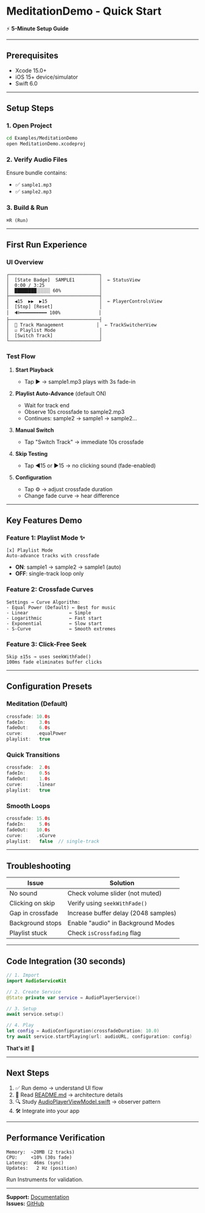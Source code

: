 # MeditationDemo - Quick Start

⚡ **5-Minute Setup Guide**

---

## Prerequisites

- Xcode 15.0+
- iOS 15+ device/simulator
- Swift 6.0

---

## Setup Steps

### 1. Open Project
```bash
cd Examples/MeditationDemo
open MeditationDemo.xcodeproj
```

### 2. Verify Audio Files
Ensure bundle contains:
- ✅ `sample1.mp3`
- ✅ `sample2.mp3`

### 3. Build & Run
```
⌘R (Run)
```

---

## First Run Experience

### UI Overview
```
┌─────────────────────────────────┐
│  [State Badge]  SAMPLE1         │  ← StatusView
│  0:00 / 3:25                    │
│  ████████░░░░░ 60%              │
├─────────────────────────────────┤
│  ◀15  ▶▶  ▶15                   │  ← PlayerControlsView
│  [Stop] [Reset]                 │
│  🔊━━━━━━━━━━ 100%              │
├─────────────────────────────────┤
│  🎵 Track Management            │  ← TrackSwitcherView
│  ☑ Playlist Mode                │
│  [Switch Track]                 │
└─────────────────────────────────┘
```

### Test Flow

1. **Start Playback**
   - Tap ▶ → sample1.mp3 plays with 3s fade-in
   
2. **Playlist Auto-Advance** (default ON)
   - Wait for track end
   - Observe 10s crossfade to sample2.mp3
   - Continues: sample2 → sample1 → sample2...

3. **Manual Switch**
   - Tap "Switch Track" → immediate 10s crossfade

4. **Skip Testing**
   - Tap ◀15 or ▶15 → no clicking sound (fade-enabled)

5. **Configuration**
   - Tap ⚙️ → adjust crossfade duration
   - Change fade curve → hear difference

---

## Key Features Demo

### Feature 1: Playlist Mode ✨
```
[x] Playlist Mode
Auto-advance tracks with crossfade
```
- **ON**: sample1 → sample2 → sample1 (auto)
- **OFF**: single-track loop only

### Feature 2: Crossfade Curves
```
Settings → Curve Algorithm:
- Equal Power (Default) ← Best for music
- Linear               ← Simple
- Logarithmic          ← Fast start
- Exponential          ← Slow start
- S-Curve              ← Smooth extremes
```

### Feature 3: Click-Free Seek
```
Skip ±15s → uses seekWithFade()
100ms fade eliminates buffer clicks
```

---

## Configuration Presets

### Meditation (Default)
```swift
crossfade: 10.0s
fadeIn:     3.0s
fadeOut:    6.0s
curve:     .equalPower
playlist:   true
```

### Quick Transitions
```swift
crossfade:  2.0s
fadeIn:     0.5s
fadeOut:    1.0s
curve:     .linear
playlist:   true
```

### Smooth Loops
```swift
crossfade: 15.0s
fadeIn:     5.0s
fadeOut:   10.0s
curve:     .sCurve
playlist:   false  // single-track
```

---

## Troubleshooting

| Issue | Solution |
|-------|----------|
| No sound | Check volume slider (not muted) |
| Clicking on skip | Verify using `seekWithFade()` |
| Gap in crossfade | Increase buffer delay (2048 samples) |
| Background stops | Enable "audio" in Background Modes |
| Playlist stuck | Check `isCrossfading` flag |

---

## Code Integration (30 seconds)

```swift
// 1. Import
import AudioServiceKit

// 2. Create Service
@State private var service = AudioPlayerService()

// 3. Setup
await service.setup()

// 4. Play
let config = AudioConfiguration(crossfadeDuration: 10.0)
try await service.startPlaying(url: audioURL, configuration: config)
```

**That's it!** 🎉

---

## Next Steps

1. ✅ Run demo → understand UI flow
2. 📖 Read [README.md](README.md) → architecture details
3. 🔍 Study [AudioPlayerViewModel.swift](MeditationDemo/ViewModels/AudioPlayerViewModel.swift) → observer pattern
4. 🛠️ Integrate into your app

---

## Performance Verification

```
Memory:  ~20MB (2 tracks)
CPU:     <10% (30s fade)
Latency:  46ms (sync)
Updates:   2 Hz (position)
```

Run Instruments for validation.

---

**Support:** [Documentation](../../Documentation/)  
**Issues:** [GitHub](https://github.com/yourorg/prosperplayer/issues)

